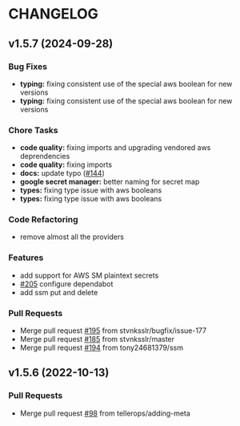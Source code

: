 # CHANGELOG


## v1.5.7 (2024-09-28)

### Bug Fixes

- **typing:** fixing consistent use of the special aws boolean for new versions
- **typing:** fixing consistent use of the special aws boolean for new versions

### Chore Tasks

- **code quality:** fixing imports and upgrading vendored aws deprendencies
- **code quality:** fixing imports
- **docs:** update typo ([#144](/issues/144))
- **google secret manager:** better naming for secret map
- **types:** fixing type issue with aws booleans
- **types:** fixing type issue with aws booleans

### Code Refactoring

- remove almost all the providers

### Features

- add support for AWS SM plaintext secrets
- [#205](/issues/205) configure dependabot
- add ssm put and delete

### Pull Requests

- Merge pull request [#195](/issues/195) from stvnksslr/bugfix/issue-177
- Merge pull request [#185](/issues/185) from stvnksslr/master
- Merge pull request [#194](/issues/194) from tony24681379/ssm


## v1.5.6 (2022-10-13)

### Pull Requests

- Merge pull request [#98](/issues/98) from tellerops/adding-meta

